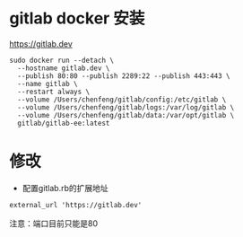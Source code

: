 # gitlab docker 安装

https://gitlab.dev

```shell
sudo docker run --detach \
  --hostname gitlab.dev \
  --publish 80:80 --publish 2289:22 --publish 443:443 \
  --name gitlab \
  --restart always \
  --volume /Users/chenfeng/gitlab/config:/etc/gitlab \
  --volume /Users/chenfeng/gitlab/logs:/var/log/gitlab \
  --volume /Users/chenfeng/gitlab/data:/var/opt/gitlab \
  gitlab/gitlab-ee:latest
```


# 修改

- 配置gitlab.rb的扩展地址

```tex
external_url 'https://gitlab.dev'
```





注意：端口目前只能是80